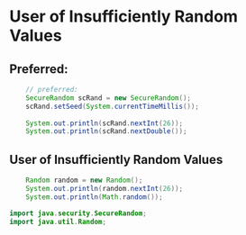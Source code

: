 # User of Insufficiently Random Values

## Preferred:

```java
    // preferred:
    SecureRandom scRand = new SecureRandom();
    scRand.setSeed(System.currentTimeMillis());
    
    System.out.println(scRand.nextInt(26));
    System.out.println(scRand.nextDouble());
```
## User of Insufficiently Random Values
```java
    Random random = new Random();
    System.out.println(random.nextInt(26));
    System.out.println(Math.random());
```

```java
import java.security.SecureRandom;
import java.util.Random;
```